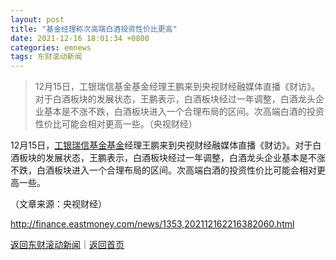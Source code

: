 ```yaml
---
layout: post
title: "基金经理称次高端白酒投资性价比更高"
date: 2021-12-16 18:01:34 +0800
categories: emnews
tags: 东财滚动新闻
---
```

> 12月15日，工银瑞信基金基金经理王鹏来到央视财经融媒体直播《财访》。对于白酒板块的发展状态，王鹏表示，白酒板块经过一年调整，白酒龙头企业基本是不涨不跌，白酒板块进入一个合理布局的区间。次高端白酒的投资性价比可能会相对更高一些。（央视财经）

<p>12月15日，<span id="Info.3161"><a href="http://fund.eastmoney.com/company/80064225.html" class="infokey">工银瑞信基金</a></span><span id="Info.3293"><a href="http://data.eastmoney.com/zlsj/" class="infokey">基金</a></span>经理王鹏来到央视财经融媒体直播《财访》。对于白酒板块的发展状态，王鹏表示，白酒板块经过一年调整，白酒龙头企业基本是不涨不跌，白酒板块进入一个合理布局的区间。次高端白酒的投资性价比可能会相对更高一些。</p><p class="em_media">（文章来源：央视财经）</p>

<http://finance.eastmoney.com/news/1353,202112162216382060.html>

[返回东财滚动新闻](//finews.withounder.com/emnews/)｜[返回首页](//finews.withounder.com/)